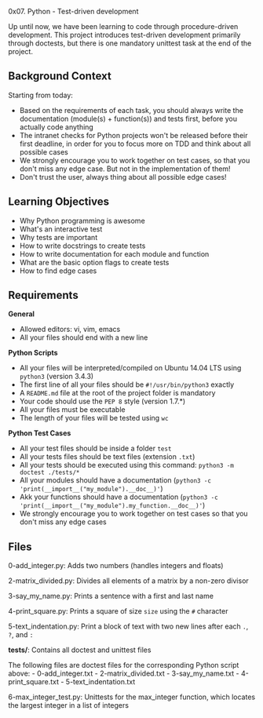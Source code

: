0x07. Python - Test-driven development

Up until now, we have been learning to code through procedure-driven development. This project introduces test-driven development primarily through doctests, but there is one mandatory unittest task at the end of the project.

## Background Context
Starting from today:
- Based on the requirements of each task, you should always write the documentation (module(s) + function(s)) and tests first, before you actually code anything
- The intranet checks for Python projects won't be released before their first deadline, in order for you to focus more on TDD and think about all possible cases
- We strongly encourage you to work together on test cases, so that you don't miss any edge case. But not in the implementation of them!
- Don't trust the user, always thing about all possible edge cases!

## Learning Objectives
- Why Python programming is awesome
- What's an interactive test
- Why tests are important
- How to write docstrings to create tests
- How to write documentation for each module and function
- What are the basic option flags to create tests
- How to find edge cases

## Requirements
**General**
- Allowed editors: vi, vim, emacs
- All your files should end with a new line

**Python Scripts**
- All your files will be interpreted/compiled on Ubuntu 14.04 LTS using `python3` (version 3.4.3)
- The first line of all your files should be `#!/usr/bin/python3` exactly
- A `README.md` file at the root of the project folder is mandatory
- Your code should use the `PEP 8` style (version 1.7.*)
- All your files must be executable
- The length of your files will be tested using `wc`

**Python Test Cases**
- All your test files should be inside a folder `test`
- All your tests files should be text files (extension `.txt`)
- All your tests should be executed using this command: `python3 -m doctest ./tests/*`
- All your modules should have a documentation (`python3 -c 'print(__import__("my_module").__doc__)'`)
- Akk your functions should have a documentation (`python3 -c 'print(__import__("my_module").my_function.__doc__)'`)
- We strongly encourage you to work together on test cases so that you don't miss any edge cases

## Files
0-add_integer.py:
	Adds two numbers (handles integers and floats)

2-matrix_divided.py:
	Divides all elements of a matrix by a non-zero divisor

3-say_my_name.py:
	Prints a sentence with a first and last name

4-print_square.py:
	Prints a square of size `size` using the `#` character

5-text_indentation.py:
	Print a block of text with two new lines after each `.`, `?`, and `:`

**tests/**:
	Contains all doctest and unittest files
<p>
The following files are doctest files for the corresponding Python script above:
- 0-add_integer.txt
- 2-matrix_divided.txt
- 3-say_my_name.txt
- 4-print_square.txt
- 5-text_indentation.txt

6-max_integer_test.py:
	Unittests for the max_integer function, which locates the largest integer in a list of integers
</p>
